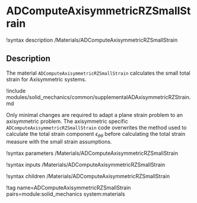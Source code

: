 # ADComputeAxisymmetricRZSmallStrain

!syntax description /Materials/ADComputeAxisymmetricRZSmallStrain

## Description

The material `ADComputeAxisymmetricRZSmallStrain` calculates the small total
strain for Axisymmetric systems.

!include modules/solid_mechanics/common/supplementalADAxisymmetricRZStrain.md

Only minimal changes are required to adapt a plane strain problem to an
axisymmetric problem. The axisymmetric specific
`ADComputeAxisymmetricRZSmallStrain` code overwrites the method used to
calculate the total strain component $\epsilon_{\theta \theta}$ before
calculating the total strain measure with the small strain assumptions.

!syntax parameters /Materials/ADComputeAxisymmetricRZSmallStrain

!syntax inputs /Materials/ADComputeAxisymmetricRZSmallStrain

!syntax children /Materials/ADComputeAxisymmetricRZSmallStrain

!tag name=ADComputeAxisymmetricRZSmallStrain pairs=module:solid_mechanics system:materials
